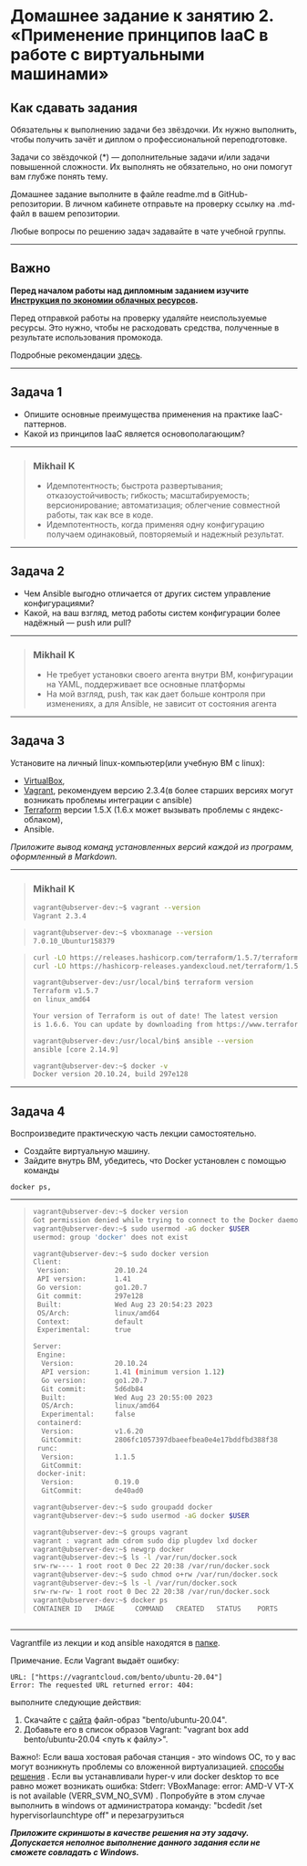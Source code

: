 
# Домашнее задание к занятию 2. «Применение принципов IaaC в работе с виртуальными машинами»

## Как сдавать задания

Обязательны к выполнению задачи без звёздочки. Их нужно выполнить, чтобы получить зачёт и диплом о профессиональной переподготовке.

Задачи со звёздочкой (*) — дополнительные задачи и/или задачи повышенной сложности. Их выполнять не обязательно, но они помогут вам глубже понять тему.

Домашнее задание выполните в файле readme.md в GitHub-репозитории. В личном кабинете отправьте на проверку ссылку на .md-файл в вашем репозитории.

Любые вопросы по решению задач задавайте в чате учебной группы.

---


## Важно

**Перед началом работы над дипломным заданием изучите [Инструкция по экономии облачных ресурсов](https://github.com/netology-code/devops-materials/blob/master/cloudwork.MD).**

Перед отправкой работы на проверку удаляйте неиспользуемые ресурсы.
Это нужно, чтобы не расходовать средства, полученные в результате использования промокода.

Подробные рекомендации [здесь](https://github.com/netology-code/virt-homeworks/blob/virt-11/r/README.md).

---

## Задача 1

- Опишите основные преимущества применения на практике IaaC-паттернов.
- Какой из принципов IaaC является основополагающим?

***
> ### Mikhail K
> - Идемпотентность; быстрота развертывания; отказоустойчивость; гибкость; масштабируемость; версионирование; автоматизация; облегчение совместной работы, так как все в коде.
> - Идемпотентность, когда применяя одну конфигурацию получаем одинаковый, повторяемый и надежный результат.
***

## Задача 2

- Чем Ansible выгодно отличается от других систем управление конфигурациями?
- Какой, на ваш взгляд, метод работы систем конфигурации более надёжный — push или pull?

***
> ### Mikhail K
> - Не требует установки своего агента внутри ВМ, конфигурации на YAML, поддерживает все основные платформы
> - На мой взгляд, push, так как дает больше контроля при изменениях, а для Ansible, не зависит от состояния агента
***

## Задача 3

Установите на личный linux-компьютер(или учебную ВМ с linux):

- [VirtualBox](https://www.virtualbox.org/),
- [Vagrant](https://github.com/netology-code/devops-materials), рекомендуем версию 2.3.4(в более старших версиях могут возникать проблемы интеграции с ansible)
- [Terraform](https://github.com/netology-code/devops-materials/blob/master/README.md)  версии 1.5.Х (1.6.х может вызывать проблемы с яндекс-облаком),
- Ansible.

*Приложите вывод команд установленных версий каждой из программ, оформленный в Markdown.*
***
> ### Mikhail K
> ```bash
> vagrant@ubserver-dev:~$ vagrant --version
> Vagrant 2.3.4
> ```

> ```bash
> vagrant@ubserver-dev:~$ vboxmanage --version
> 7.0.10_Ubuntur158379
> ```

> ```bash
> curl -LO https://releases.hashicorp.com/terraform/1.5.7/terraform_1.5.7_linux_amd64.zip
> curl -LO https://hashicorp-releases.yandexcloud.net/terraform/1.5.7/terraform_1.5.7_linux_amd64.zip
> 
> vagrant@ubserver-dev:/usr/local/bin$ terraform version
> Terraform v1.5.7
> on linux_amd64
> 
> Your version of Terraform is out of date! The latest version
> is 1.6.6. You can update by downloading from https://www.terraform.io/downloads.html
> ```
> ```bash
> vagrant@ubserver-dev:/usr/local/bin$ ansible --version
> ansible [core 2.14.9]
> ```
> ```bash
> vagrant@ubserver-dev:~$ docker -v
> Docker version 20.10.24, build 297e128
> ```

***


## Задача 4 

Воспроизведите практическую часть лекции самостоятельно.

- Создайте виртуальную машину.
- Зайдите внутрь ВМ, убедитесь, что Docker установлен с помощью команды
```
docker ps,
```

***

> ```bash
> vagrant@ubserver-dev:~$ docker version
> Got permission denied while trying to connect to the Docker daemon socket at unix:///var/run/docker.sock: Get "http://%2Fvar%2Frun%2Fdocker.sock/v1.24/version": dial unix /var/run/docker.sock: connect: permission denied
> vagrant@ubserver-dev:~$ sudo usermod -aG docker $USER
> usermod: group 'docker' does not exist
>
> vagrant@ubserver-dev:~$ sudo docker version
> Client:
>  Version:           20.10.24
>  API version:       1.41
>  Go version:        go1.20.7
>  Git commit:        297e128
>  Built:             Wed Aug 23 20:54:23 2023
>  OS/Arch:           linux/amd64
>  Context:           default
>  Experimental:      true
> 
> Server:
>  Engine:
>   Version:          20.10.24
>   API version:      1.41 (minimum version 1.12)
>   Go version:       go1.20.7
>   Git commit:       5d6db84
>   Built:            Wed Aug 23 20:55:00 2023
>   OS/Arch:          linux/amd64
>   Experimental:     false
>  containerd:
>   Version:          v1.6.20
>   GitCommit:        2806fc1057397dbaeefbea0e4e17bddfbd388f38
>  runc:
>   Version:          1.1.5
>   GitCommit:
>  docker-init:
>   Version:          0.19.0
>   GitCommit:        de40ad0
> 
> vagrant@ubserver-dev:~$ sudo groupadd docker
> vagrant@ubserver-dev:~$ sudo usermod -aG docker $USER
> 
> vagrant@ubserver-dev:~$ groups vagrant
> vagrant : vagrant adm cdrom sudo dip plugdev lxd docker
> vagrant@ubserver-dev:~$ newgrp docker
> vagrant@ubserver-dev:~$ ls -l /var/run/docker.sock
> srw-rw---- 1 root root 0 Dec 22 20:38 /var/run/docker.sock
> vagrant@ubserver-dev:~$ sudo chmod o+rw /var/run/docker.sock
> vagrant@ubserver-dev:~$ ls -l /var/run/docker.sock
> srw-rw-rw- 1 root root 0 Dec 22 20:38 /var/run/docker.sock
> vagrant@ubserver-dev:~$ docker ps
> CONTAINER ID   IMAGE     COMMAND   CREATED   STATUS    PORTS     NAMES

> 
> ```

***


Vagrantfile из лекции и код ansible находятся в [папке](https://github.com/netology-code/virt-homeworks/tree/virt-11/05-virt-02-iaac/src).

Примечание. Если Vagrant выдаёт ошибку:
```
URL: ["https://vagrantcloud.com/bento/ubuntu-20.04"]     
Error: The requested URL returned error: 404:
```

выполните следующие действия:

1. Скачайте с [сайта](https://app.vagrantup.com/bento/boxes/ubuntu-20.04) файл-образ "bento/ubuntu-20.04".
2. Добавьте его в список образов Vagrant: "vagrant box add bento/ubuntu-20.04 <путь к файлу>".

Важно!: Если ваша хостовая рабочая станция - это windows ОС, то у вас могут возникнуть проблемы со вложенной виртуализацией.  [способы решения](https://www.comss.ru/page.php?id=7726)  . Если вы устанавливали hyper-v или docker desktop то  все равно может возникать ошибка: Stderr: VBoxManage: error: AMD-V VT-X is not available (VERR_SVM_NO_SVM) . Попробуйте в этом случае выполнить в windows от администратора команду: "bcdedit /set hypervisorlaunchtype off" и перезагрузиться

***Приложите скриншоты в качестве решения на эту задачу. Допускается неполное выполнение данного задания если не сможете совладать с Windows.*** 

